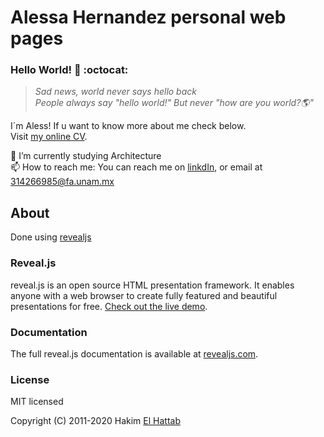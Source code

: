 # Alessa Hernandez personal web pages

### Hello World! 👋 :octocat:	
> *Sad news, world never says hello back* <br/>
> *People always say "hello world!" But never "how are you world?🌎"*

I´m Aless! If u want to know more about me check below.  
Visit [my online CV](https://link).




🔭 I’m currently studying Architecture <br/>
📫 How to reach me: You can reach me on [linkdIn](), or email at 314266985@fa.unam.mx




## About

Done using [revealjs](https://revealjs.com)
### Reveal.js

reveal.js is an open source HTML presentation framework. It enables anyone with a web browser to create fully featured and beautiful presentations for free. [Check out the live demo](https://revealjs.com/).
### Documentation
The full reveal.js documentation is available at [revealjs.com](https://revealjs.com).
### License

MIT licensed

Copyright (C) 2011-2020 Hakim [El Hattab](https://hakim.se)

